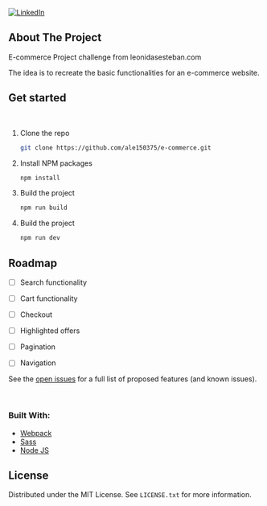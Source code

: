 <div id="top"></div>

[![LinkedIn][linkedin-shield]][linkedin-url]



<!-- ABOUT THE PROJECT -->
## About The Project

E-commerce Project challenge from leonidasesteban.com  

The idea is to recreate the basic functionalities for an e-commerce website.


<!-- GETTING STARTED -->

## Get started
<br>

1. Clone the repo
   ```sh
   git clone https://github.com/ale150375/e-commerce.git
   ```
2. Install NPM packages
   ```sh
   npm install
   ```
3. Build the project
   ```sh
   npm run build
   ```
4. Build the project
   ```sh
   npm run dev
   ```


<!-- ROADMAP -->
## Roadmap

- [ ] Search functionality
- [ ] Cart functionality
- [ ] Checkout
- [ ] Highlighted offers
- [ ] Pagination
- [ ] Navigation


See the [open issues](https://github.com/ale150375/e-commerce/issues) for a full list of proposed features (and known issues).

<br>

### Built With:


* [Webpack](https://webpack.js.org/)
* [Sass](https://sass-lang.com/)
* [Node JS](https://nodejs.com)



<!-- LICENSE -->
## License

Distributed under the MIT License. See `LICENSE.txt` for more information.



<!-- MARKDOWN LINKS & IMAGES -->
<!-- https://www.markdownguide.org/basic-syntax/#reference-style-links -->
[linkedin-shield]: https://img.shields.io/badge/-LinkedIn-black.svg?style=for-the-badge&logo=linkedin&colorB=555
[linkedin-url]: https://github.com/ale150375
